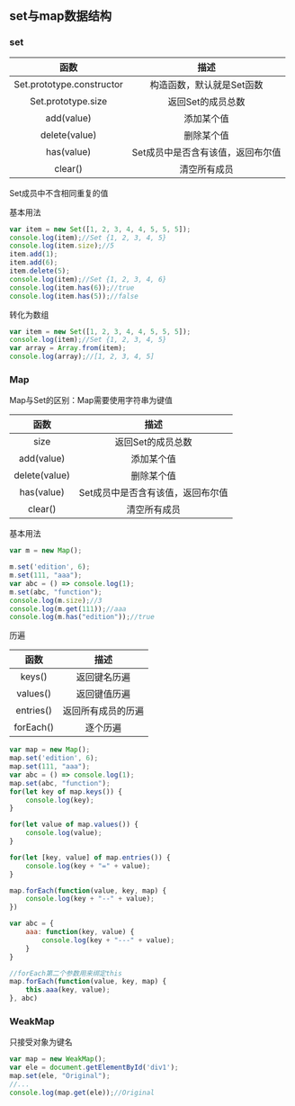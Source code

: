 ## set与map数据结构


### set

|  函数   |   描述   |
| :-----: | :-------------------------: |
| Set.prototype.constructor | 构造函数，默认就是Set函数 |
| Set.prototype.size | 返回Set的成员总数 |
| add(value) | 添加某个值 |
| delete(value) | 删除某个值 |
| has(value) | Set成员中是否含有该值，返回布尔值 |
| clear() | 清空所有成员 |

Set成员中不含相同重复的值

基本用法
```javascript
var item = new Set([1, 2, 3, 4, 4, 5, 5, 5]);
console.log(item);//Set {1, 2, 3, 4, 5}
console.log(item.size);//5
item.add(1);
item.add(6);
item.delete(5);
console.log(item);//Set {1, 2, 3, 4, 6}
console.log(item.has(6));//true
console.log(item.has(5));//false
```

转化为数组
```javascript
var item = new Set([1, 2, 3, 4, 4, 5, 5, 5]);
console.log(item);//Set {1, 2, 3, 4, 5}
var array = Array.from(item);
console.log(array);//[1, 2, 3, 4, 5]
```

### Map
Map与Set的区别：Map需要使用字符串为键值

|  函数   |   描述   |
| :-----: | :-------------------------: |
|size | 返回Set的成员总数 |
|add(value) |  添加某个值 |
|delete(value) | 删除某个值 |
|has(value) | Set成员中是否含有该值，返回布尔值 | 
|clear() | 清空所有成员 |

基本用法
```javascript
var m = new Map();

m.set('edition', 6);
m.set(111, "aaa");
var abc = () => console.log(1);
m.set(abc, "function");
console.log(m.size);//3
console.log(m.get(111));//aaa
console.log(m.has("edition"));//true
```

历遍

|  函数   |   描述   |
| :-----: | :-------------------------: |
| keys() | 返回键名历遍 |
| values() | 返回键值历遍 |
|entries() | 返回所有成员的历遍 |
|forEach() | 逐个历遍 |

```javascript
var map = new Map();
map.set('edition', 6);
map.set(111, "aaa");
var abc = () => console.log(1);
map.set(abc, "function");
for(let key of map.keys()) {
	console.log(key);
}

for(let value of map.values()) {
	console.log(value);
}

for(let [key, value] of map.entries()) {
	console.log(key + "=" + value);
}

map.forEach(function(value, key, map) {
	console.log(key + "--" + value);
})

var abc = {
	aaa: function(key, value) {
		console.log(key + "---" + value);
	}
}

//forEach第二个参数用来绑定this
map.forEach(function(value, key, map) {
	this.aaa(key, value);
}, abc)
```

### WeakMap

只接受对象为键名
``` javascript
var map = new WeakMap();
var ele = document.getElementById('div1');
map.set(ele, "Original");
//...
console.log(map.get(ele));//Original
```